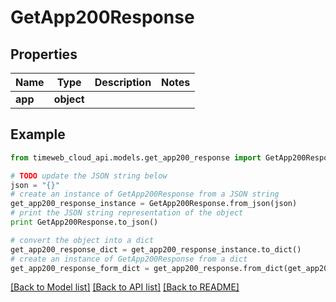 # GetApp200Response


## Properties
Name | Type | Description | Notes
------------ | ------------- | ------------- | -------------
**app** | **object** |  | 

## Example

```python
from timeweb_cloud_api.models.get_app200_response import GetApp200Response

# TODO update the JSON string below
json = "{}"
# create an instance of GetApp200Response from a JSON string
get_app200_response_instance = GetApp200Response.from_json(json)
# print the JSON string representation of the object
print GetApp200Response.to_json()

# convert the object into a dict
get_app200_response_dict = get_app200_response_instance.to_dict()
# create an instance of GetApp200Response from a dict
get_app200_response_form_dict = get_app200_response.from_dict(get_app200_response_dict)
```
[[Back to Model list]](../README.md#documentation-for-models) [[Back to API list]](../README.md#documentation-for-api-endpoints) [[Back to README]](../README.md)


